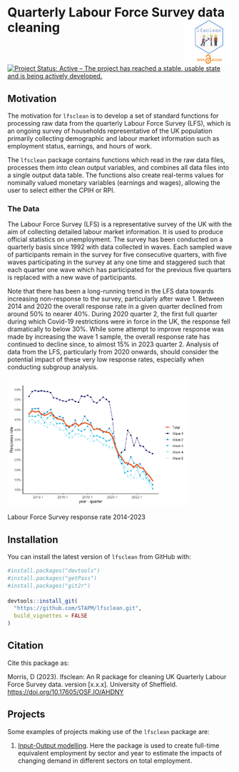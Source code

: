 






<!-- README.md is generated from README.Rmd. Please edit that file -->

# Quarterly Labour Force Survey data cleaning <img src="man/figures/README-lfsclean-open.png" align="right" style="padding-left:10px;background-color:white;" width="100" height="100" />

<!-- badges: start -->

[![Project Status: Active – The project has reached a stable, usable
state and is being actively
developed.](https://www.repostatus.org/badges/latest/active.svg)](https://www.repostatus.org/#active)
<!-- badges: end -->

## Motivation

The motivation for `lfsclean` is to develop a set of standard functions
for processing raw data from the quarterly Labour Force Survey (LFS),
which is an ongoing survey of households representative of the UK
population primarily collecting demographic and labour market
information such as employment status, earnings, and hours of work.

The `lfsclean` package contains functions which read in the raw data
files, processes them into clean output variables, and combines all data
files into a single output data table. The functions also create
real-terms values for nominally valued monetary variables (earnings and
wages), allowing the user to select either the CPIH or RPI.

### The Data

The Labour Force Survey (LFS) is a representative survey of the UK with
the aim of collecting detailed labour market information. It is used to
produce official statistics on unemployment. The survey has been
conducted on a quarterly basis since 1992 with data collected in waves.
Each sampled wave of participants remain in the survey for five
consecutive quarters, with five waves participating in the survey at any
one time and staggered such that each quarter one wave which has
participated for the previous five quarters is replaced with a new wave
of participants.

Note that there has been a long-running trend in the LFS data towards
increasing non-response to the survey, particularly after wave 1.
Between 2014 and 2020 the overall response rate in a given quarter
declined from around 50% to nearer 40%. During 2020 quarter 2, the first
full quarter during which Covid-19 restrictions were in force in the UK,
the response fell dramatically to below 30%. While some attempt to
improve response was made by increasing the wave 1 sample, the overall
response rate has continued to decline since, to almost 15% in 2023
quarter 2. Analysis of data from the LFS, particularly from 2020
onwards, should consider the potential impact of these very low response
rates, especially when conducting subgroup analysis.

<div class="figure">

<img src="man/figures/README-unnamed-chunk-2-1.png" alt="Labour Force Survey response rate 2014-2023" width="80%" />
<p class="caption">
Labour Force Survey response rate 2014-2023
</p>

</div>

## Installation

You can install the latest version of `lfsclean` from GitHub with:

``` r
#install.packages("devtools")
#install.packages("getPass")
#install.packages("git2r")

devtools::install_git(
  "https://github.com/STAPM/lfsclean.git", 
  build_vignettes = FALSE
)
```

## Citation

Cite this package as:

Morris, D (2023). lfsclean: An R package for cleaning UK Quarterly
Labour Force Survey data. version \[x.x.x\]. University of Sheffield.
<https://doi.org/10.17605/OSF.IO/AHDNY>

## Projects

Some examples of projects making use of the `lfsclean` package are:

1.  [Input-Output
    modelling](https://gitlab.com/SPECTRUM_Sheffield/projects/input-output-modelling).
    Here the package is used to create full-time equivalent employment
    by sector and year to estimate the impacts of changing demand in
    different sectors on total employment.
